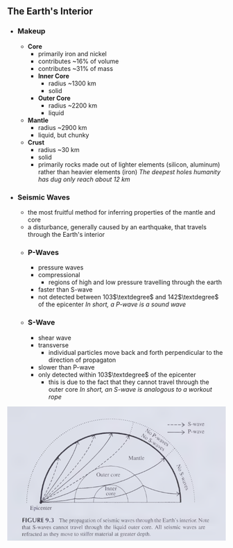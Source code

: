 ## The Earth's Interior
- ### Makeup
    - **Core**
        - primarily iron and nickel
        - contributes ~16% of volume
        - contributes ~31% of mass
        - **Inner Core**
            - radius ~1300 km
            - solid
        - **Outer Core**
            - radius ~2200 km
            - liquid
    - **Mantle**
        - radius ~2900 km
        - liquid, but chunky
    - **Crust**
        - radius ~30 km
        - solid
        - primarily rocks made out of lighter elements (silicon, aluminum) rather than heavier elements (iron)
    *The deepest holes humanity has dug only reach about 12 km*
- ### Seismic Waves
    - the most fruitful method for inferring properties of the mantle and core
    - a disturbance, generally caused by an earthquake, that travels through the Earth's interior
    - ### P-Waves
        - pressure waves
        - compressional
            - regions of high and low pressure travelling through the earth
        - faster than S-wave
        - not detected between 103$\textdegree$ and 142$\textdegree$ of the epicenter
    *In short, a P-wave is a sound wave*
    - ### S-Wave
        - shear wave
        - transverse
            - individual particles move back and forth perpendicular to the direction of propagaton
        - slower than P-wave
        - only detected within 103$\textdegree$ of the epicenter
            - this is due to the fact that they cannot travel through the outer core
    *In short, an S-wave is analogous to a workout rope*

![](../../zassets/Pasted%20image%2020230907130804.png)

